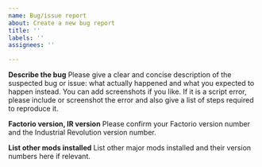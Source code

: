 ```yaml
---
name: Bug/issue report
about: Create a new bug report
title: ''
labels: ''
assignees: ''

---
```


**Describe the bug**
Please give a clear and concise description of the suspected bug or issue: what actually happened and what you expected to happen instead. You can add screenshots if you like. If it is a script error, please include or screenshot the error and also give a list of steps required to reproduce it.

**Factorio version, IR version**
Please confirm your Factorio version number and the Industrial Revolution version number.

**List other mods installed**
List other major mods installed and their version numbers here if relevant.

